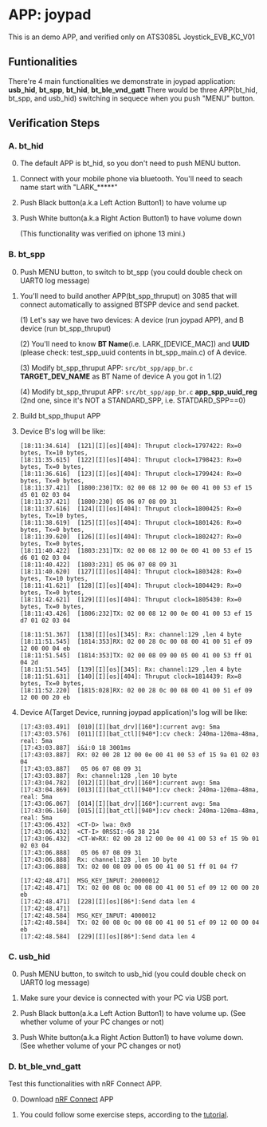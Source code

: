 # APP: joypad
This is an demo APP, and verified only on ATS3085L Joystick_EVB_KC_V01

## Funtionalities
There're 4 main functionalities we demonstrate in joypad application: **usb_hid**, **bt_spp**, **bt_hid**, **bt_ble_vnd_gatt**
There would be three APP(bt_hid, bt_spp, and usb_hid) switching in sequece when you push "MENU" button.

## Verification Steps
### A. bt_hid
0. The default APP is bt_hid, so you don't need to push MENU button.
1. Connect with your mobile phone via bluetooth. You'll need to seach name start with "LARK_*****"
2. Push Black button(a.k.a Left Action Button1) to have volume up
3. Push White button(a.k.a Right Action Button1) to have volume down

    (This functionality was verified on iphone 13 mini.)

### B. bt_spp
0. Push MENU button, to switch to bt_spp (you could double check on UART0 log message)

1. You'll need to build another APP(bt_spp_thruput) on 3085 that will connect automatically to assigned BTSPP device and send packet.

    (1) Let's say we have two devices: A device (run joypad APP), and B device (run bt_spp_thruput)
    
    (2) You'll need to know **BT Name**(i.e. LARK_[DEVICE_MAC]) and **UUID** (please check: test_spp_uuid contents in bt_spp_main.c) of A device.
    
    (3) Modify bt_spp_thruput APP: `src/bt_spp/app_br.c`
    **TARGET_DEV_NAME** as BT Name of device A you got in 1.(2)
    
    (4) Modify bt_spp_thruput APP: `src/bt_spp/app_br.c`
    **app_spp_uuid_reg** (2nd one, since it's NOT a STANDARD_SPP, i.e. STATDARD_SPP==0)

2. Build bt_spp_thuput APP

3. Device B's log will be like:
    ```
    [18:11:34.614]  [121][I][os][404]: Thruput clock=1797422: Rx=0 bytes, Tx=10 bytes,
    [18:11:35.615]  [122][I][os][404]: Thruput clock=1798423: Rx=0 bytes, Tx=0 bytes,
    [18:11:36.616]  [123][I][os][404]: Thruput clock=1799424: Rx=0 bytes, Tx=0 bytes,
    [18:11:37.421]  [1800:230]TX: 02 00 08 12 00 0e 00 41 00 53 ef 15 d5 01 02 03 04
    [18:11:37.421]  [1800:230] 05 06 07 08 09 31
    [18:11:37.616]  [124][I][os][404]: Thruput clock=1800425: Rx=0 bytes, Tx=10 bytes,
    [18:11:38.619]  [125][I][os][404]: Thruput clock=1801426: Rx=0 bytes, Tx=0 bytes,
    [18:11:39.620]  [126][I][os][404]: Thruput clock=1802427: Rx=0 bytes, Tx=0 bytes,
    [18:11:40.422]  [1803:231]TX: 02 00 08 12 00 0e 00 41 00 53 ef 15 d6 01 02 03 04
    [18:11:40.422]  [1803:231] 05 06 07 08 09 31
    [18:11:40.620]  [127][I][os][404]: Thruput clock=1803428: Rx=0 bytes, Tx=10 bytes,
    [18:11:41.621]  [128][I][os][404]: Thruput clock=1804429: Rx=0 bytes, Tx=0 bytes,
    [18:11:42.621]  [129][I][os][404]: Thruput clock=1805430: Rx=0 bytes, Tx=0 bytes,
    [18:11:43.426]  [1806:232]TX: 02 00 08 12 00 0e 00 41 00 53 ef 15 d7 01 02 03 04
    ```
    ```
    [18:11:51.367]  [138][I][os][345]: Rx: channel:129 ,len 4 byte
    [18:11:51.545]  [1814:353]RX: 02 00 28 0c 00 08 00 41 00 51 ef 09 12 00 00 04 eb
    [18:11:51.545]  [1814:353]TX: 02 00 08 09 00 05 00 41 00 53 ff 01 04 2d
    [18:11:51.545]  [139][I][os][345]: Rx: channel:129 ,len 4 byte
    [18:11:51.631]  [140][I][os][404]: Thruput clock=1814439: Rx=8 bytes, Tx=0 bytes,
    [18:11:52.220]  [1815:028]RX: 02 00 28 0c 00 08 00 41 00 51 ef 09 12 00 00 20 eb
    ```
4. Device A(Target Device, running joypad application)'s log will be like:
    ```
    [17:43:03.491]  [010][I][bat_drv][160*]:current avg: 5ma
    [17:43:03.576]  [011][I][bat_ctl][940*]:cv check: 240ma-120ma-48ma, real: 5ma
    [17:43:03.887]  i&i:0 18 3001ms
    [17:43:03.887]  RX: 02 00 28 12 00 0e 00 41 00 53 ef 15 9a 01 02 03 04
    [17:43:03.887]   05 06 07 08 09 31
    [17:43:03.887]  Rx: channel:128 ,len 10 byte
    [17:43:04.782]  [012][I][bat_drv][160*]:current avg: 5ma
    [17:43:04.869]  [013][I][bat_ctl][940*]:cv check: 240ma-120ma-48ma, real: 5ma
    [17:43:06.067]  [014][I][bat_drv][160*]:current avg: 5ma
    [17:43:06.160]  [015][I][bat_ctl][940*]:cv check: 240ma-120ma-48ma, real: 5ma
    [17:43:06.432]  <CT-D> lwa: 0x0
    [17:43:06.432]  <CT-I> 0RSSI:-66 38 214
    [17:43:06.432]  <CT-W>RX: 02 00 28 12 00 0e 00 41 00 53 ef 15 9b 01 02 03 04
    [17:43:06.888]   05 06 07 08 09 31
    [17:43:06.888]  Rx: channel:128 ,len 10 byte
    [17:43:06.888]  TX: 02 00 08 09 00 05 00 41 00 51 ff 01 04 f7
    ```
    ```
    [17:42:48.471]  MSG_KEY_INPUT: 20000012 
    [17:42:48.471]  TX: 02 00 08 0c 00 08 00 41 00 51 ef 09 12 00 00 20 eb
    [17:42:48.471]  [228][I][os][86*]:Send data len 4
    [17:42:48.471]  
    [17:42:48.584]  MSG_KEY_INPUT: 4000012 
    [17:42:48.584]  TX: 02 00 08 0c 00 08 00 41 00 51 ef 09 12 00 00 04 eb
    [17:42:48.584]  [229][I][os][86*]:Send data len 4
    ```
### C. usb_hid

0. Push MENU button, to switch to usb_hid (you could double check on UART0 log message)

1. Make sure your device is connected with your PC via USB port.

2. Push Black button(a.k.a Left Action Button1) to have volume up. (See whether volume of your PC changes or not)

3. Push White button(a.k.a Right Action Button1) to have volume down. (See whether volume of your PC changes or not)

### D. bt_ble_vnd_gatt
Test this functionalities with nRF Connect APP.

0. Download [nRF Connect](https://www.nordicsemi.com/Products/Development-tools/nRF-Connect-for-mobile) APP

1. You could follow some exercise steps, according to the [tutorial](https://academy.nordicsemi.com/courses/bluetooth-low-energy-fundamentals/lessons/lesson-4-bluetooth-le-data-exchange/topic/gatt-operations/).